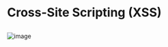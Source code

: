 # Cross-Site Scripting (XSS)

## 
![image](https://github.com/tousif13/Port_Swigger_Labs/assets/33444140/fe86aca3-2bf3-4920-ba8e-248eb033f486)

